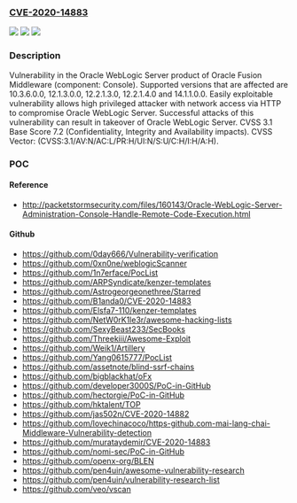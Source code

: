 ### [CVE-2020-14883](https://cve.mitre.org/cgi-bin/cvename.cgi?name=CVE-2020-14883)
![](https://img.shields.io/static/v1?label=Product&message=WebLogic%20Server&color=blue)
![](https://img.shields.io/static/v1?label=Version&message=%3D%2010.3.6.0.0%20&color=brighgreen)
![](https://img.shields.io/static/v1?label=Vulnerability&message=Easily%20exploitable%20vulnerability%20allows%20high%20privileged%20attacker%20with%20network%20access%20via%20HTTP%20to%20compromise%20Oracle%20WebLogic%20Server.%20%20Successful%20attacks%20of%20this%20vulnerability%20can%20result%20in%20takeover%20of%20Oracle%20WebLogic%20Server.&color=brighgreen)

### Description

Vulnerability in the Oracle WebLogic Server product of Oracle Fusion Middleware (component: Console). Supported versions that are affected are 10.3.6.0.0, 12.1.3.0.0, 12.2.1.3.0, 12.2.1.4.0 and 14.1.1.0.0. Easily exploitable vulnerability allows high privileged attacker with network access via HTTP to compromise Oracle WebLogic Server. Successful attacks of this vulnerability can result in takeover of Oracle WebLogic Server. CVSS 3.1 Base Score 7.2 (Confidentiality, Integrity and Availability impacts). CVSS Vector: (CVSS:3.1/AV:N/AC:L/PR:H/UI:N/S:U/C:H/I:H/A:H).

### POC

#### Reference
- http://packetstormsecurity.com/files/160143/Oracle-WebLogic-Server-Administration-Console-Handle-Remote-Code-Execution.html

#### Github
- https://github.com/0day666/Vulnerability-verification
- https://github.com/0xn0ne/weblogicScanner
- https://github.com/1n7erface/PocList
- https://github.com/ARPSyndicate/kenzer-templates
- https://github.com/Astrogeorgeonethree/Starred
- https://github.com/B1anda0/CVE-2020-14883
- https://github.com/Elsfa7-110/kenzer-templates
- https://github.com/NetW0rK1le3r/awesome-hacking-lists
- https://github.com/SexyBeast233/SecBooks
- https://github.com/Threekiii/Awesome-Exploit
- https://github.com/Weik1/Artillery
- https://github.com/Yang0615777/PocList
- https://github.com/assetnote/blind-ssrf-chains
- https://github.com/bigblackhat/oFx
- https://github.com/developer3000S/PoC-in-GitHub
- https://github.com/hectorgie/PoC-in-GitHub
- https://github.com/hktalent/TOP
- https://github.com/jas502n/CVE-2020-14882
- https://github.com/lovechinacoco/https-github.com-mai-lang-chai-Middleware-Vulnerability-detection
- https://github.com/murataydemir/CVE-2020-14883
- https://github.com/nomi-sec/PoC-in-GitHub
- https://github.com/openx-org/BLEN
- https://github.com/pen4uin/awesome-vulnerability-research
- https://github.com/pen4uin/vulnerability-research-list
- https://github.com/veo/vscan

